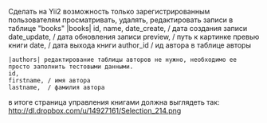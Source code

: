 Сделать на Yii2 возможность только зарегистрированным пользователям просматривать, удалять, редактировать записи в таблице "books"
    |books|
    id,
    name,
    date_create, / дата создания записи
    date_update, / дата обновления записи
    preview, / путь к картинке превью книги
    date, / дата выхода книги
    author_id / ид автора в таблице авторы
 
    |authors| редактирование таблицы авторов не нужно, необходимо ее просто заполнить тестовыми данными.
    id,
    firstname, / имя автора
    lastname,  / фамилия автора
 
в итоге страница управления книгами должна выглядеть так: http://dl.dropbox.com/u/14927161/Selection_214.png